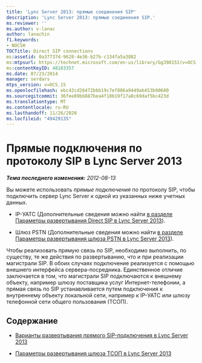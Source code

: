 ```yaml
---
title: 'Lync Server 2013: прямые соединения SIP'
description: 'Lync Server 2013: прямые соединения SIP.'
ms.reviewer: ''
ms.author: v-lanac
author: lanachin
f1.keywords:
- NOCSH
TOCTitle: Direct SIP connections
ms:assetid: 0a37737d-9628-4e36-b27b-c134fa5a3882
ms:mtpsurl: https://technet.microsoft.com/en-us/library/Gg398151(v=OCS.15)
ms:contentKeyID: 48183357
ms.date: 07/23/2014
manager: serdars
mtps_version: v=OCS.15
ms.openlocfilehash: ebc42cd26472bbb19c7ef886a9449ab453b90680
ms.sourcegitcommit: 36fee89bb887bea4f18b19f17a8c69daf5bc423d
ms.translationtype: MT
ms.contentlocale: ru-RU
ms.lasthandoff: 11/26/2020
ms.locfileid: "49429135"
---
```

# <a name="direct-sip-connections-in-lync-server-2013"></a>Прямые подключения по протоколу SIP в Lync Server 2013

<div data-xmlns="http://www.w3.org/1999/xhtml">

<div class="topic" data-xmlns="http://www.w3.org/1999/xhtml" data-msxsl="urn:schemas-microsoft-com:xslt" data-cs="https://msdn.microsoft.com/">

<div data-asp="https://msdn2.microsoft.com/asp">



</div>

<div id="mainSection">

<div id="mainBody">

<span> </span>

_**Тема последнего изменения:** 2012-08-13_

Вы можете использовать *прямые подключения* по протоколу SIP, чтобы подключить сервер Lync Server к одной из указанных ниже учетных данных.

  - IP-УАТС (Дополнительные сведения можно найти [в разделе Параметры развертывания Direct SIP в Lync Server 2013](lync-server-2013-direct-sip-deployment-options.md)).

  - Шлюз PSTN (Дополнительные сведения можно найти [в разделе Параметры развертывания шлюза PSTN в Lync Server 2013](lync-server-2013-pstn-gateway-deployment-options.md)).

Чтобы реализовать прямую связь по SIP, необходимо выполнить, по существу, те же действия по развертыванию, что и при реализации магистрали SIP. В обоих случаях подключение реализуется с помощью внешнего интерфейса сервера-посредника. Единственное отличие заключается в том, что магистрали SIP подключаются к внешнему объекту, например шлюзу поставщика услуг Интернет-телефонии, а прямая связь по SIP устанавливается путем подключения к внутреннему объекту локальной сети, например к IP-УАТС или шлюзу телефонной сети общего пользования (ТСОП).

<div>

## <a name="in-this-section"></a>Содержание

  - [Варианты развертывания прямого SIP-подключения в Lync Server 2013](lync-server-2013-direct-sip-deployment-options.md)

  - [Параметры развертывания шлюза ТСОП в Lync Server 2013](lync-server-2013-pstn-gateway-deployment-options.md)

</div>

</div>

<span> </span>

</div>

</div>

</div>

